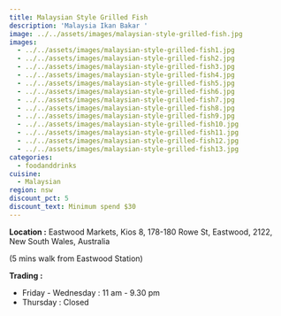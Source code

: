 ```yaml
---
title: Malaysian Style Grilled Fish
description: 'Malaysia Ikan Bakar '
image: ../../assets/images/malaysian-style-grilled-fish.jpg
images:
  - ../../assets/images/malaysian-style-grilled-fish1.jpg
  - ../../assets/images/malaysian-style-grilled-fish2.jpg
  - ../../assets/images/malaysian-style-grilled-fish3.jpg
  - ../../assets/images/malaysian-style-grilled-fish4.jpg
  - ../../assets/images/malaysian-style-grilled-fish5.jpg
  - ../../assets/images/malaysian-style-grilled-fish6.jpg
  - ../../assets/images/malaysian-style-grilled-fish7.jpg
  - ../../assets/images/malaysian-style-grilled-fish8.jpg
  - ../../assets/images/malaysian-style-grilled-fish9.jpg
  - ../../assets/images/malaysian-style-grilled-fish10.jpg
  - ../../assets/images/malaysian-style-grilled-fish11.jpg
  - ../../assets/images/malaysian-style-grilled-fish12.jpg
  - ../../assets/images/malaysian-style-grilled-fish13.jpg
categories:
  - foodanddrinks
cuisine:
  - Malaysian
region: nsw
discount_pct: 5
discount_text: Minimum spend $30
---
```


**Location :** Eastwood Markets, Kios 8, 178-180 Rowe St, Eastwood, 2122, New South Wales, Australia

(5 mins walk from Eastwood Station)

**Trading :**

- Friday - Wednesday : 11 am - 9.30 pm
- Thursday : Closed
